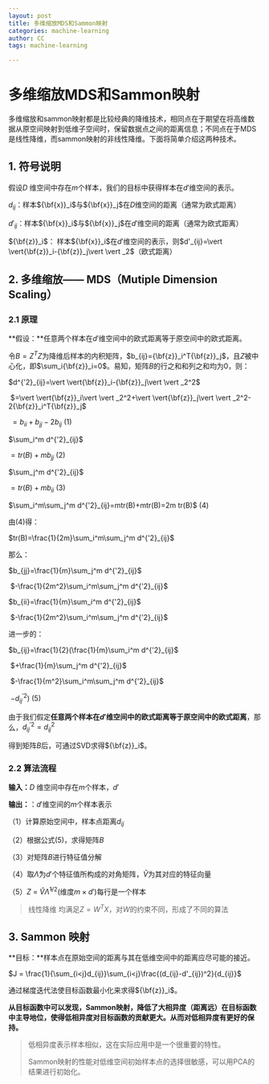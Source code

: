```yaml
---
layout: post
title: 多维缩放MDS和Sammon映射
categories: machine-learning
author: CC
tags: machine-learning

---
```


# 多维缩放MDS和Sammon映射

多维缩放和sammon映射都是比较经典的降维技术，相同点在于期望在将高维数据从原空间映射到低维子空间时，保留数据点之间的距离信息；不同点在于MDS是线性降维，而sammon映射的非线性降维。下面将简单介绍这两种技术。



## 1. 符号说明

假设$D$ 维空间中存在$m$个样本，我们的目标中获得样本在$d'$维空间的表示。

$d_{ij}$：样本${\bf{x}}_i$与${\bf{x}}_j$在$D$维空间的距离（通常为欧式距离）

$d'_{ij}$：样本${\bf{x}}_i$与${\bf{x}}_j$在$d'$维空间的距离（通常为欧式距离）

${\bf{z}}_i$： 样本${\bf{x}}_i$在$d'$维空间的表示，则$d'_{ij}=\vert \vert{\bf{z}}_i-{\bf{z}}_j\vert \vert _2$（欧式距离）



## 2. 多维缩放—— MDS（Mutiple Dimension Scaling）

### 2.1 原理

**假设：**任意两个样本在$d'$维空间中的欧式距离等于原空间中的欧式距离。

令$B =Z^TZ$为降维后样本的内积矩阵，$b_{ij}={\bf{z}}_i^T{\bf{z}}_j$，且$Z$被中心化，即$\sum_i{\bf{z}}_i=0$。易知，矩阵$B$的行之和和列之和均为0，则：

$d^{'2}_{ij}=\vert \vert{\bf{z}}_i-{\bf{z}}_j\vert \vert _2^2$

​      $=\vert \vert{\bf{z}}_i\vert \vert _2^2+\vert \vert{\bf{z}}_j\vert \vert _2^2-2{\bf{z}}_i^T{\bf{z}}_j$

​      $=b_{ii}+b_{jj}-2b_{ij}$ (1)

$\sum_i^m d^{'2}_{ij}$

$=tr(B)+mb_{jj}$ (2)

$\sum_j^m d^{'2}_{ij}$

$=tr(B)+mb_{ii}$ (3)

$\sum_i^m\sum_j^m d^{'2}_{ij}=mtr(B)+mtr(B)=2m tr(B)$ (4)

由(4)得：

$tr(B)=\frac{1}{2m}\sum_i^m\sum_j^m d^{'2}_{ij}$

那么：

$b_{jj}=\frac{1}{m}\sum_j^m d^{'2}_{ij}$

​	   $-\frac{1}{2m^2}\sum_i^m\sum_j^m d^{'2}_{ij}$

$b_{ii}=\frac{1}{m}\sum_i^m d^{'2}_{ij}$

​	  $-\frac{1}{2m^2}\sum_i^m\sum_j^m d^{'2}_{ij}$

进一步的：

$b_{ij}=\frac{1}{2}(\frac{1}{m}\sum_i^m d^{'2}_{ij}$

​	 $+\frac{1}{m}\sum_j^m d^{'2}_{ij}$

​        $-\frac{1}{m^2}\sum_i^m\sum_j^m d^{'2}_{ij}$

​        $-d^{'2}_{ij})$ (5)

由于我们假定**任意两个样本在$d'$维空间中的欧式距离等于原空间中的欧式距离**，那么，$d^{'2}_{ij}=d^{2}_{ij}$

得到矩阵$B$后，可通过SVD求得${\bf{z}}_i$。

### 2.2 算法流程

**输入：**$D$ 维空间中存在$m$个样本，$d'$

**输出：**：$d'$维空间的$m$个样本表示

（1）计算原始空间中，样本点距离$d_{ij}$

（2）根据公式(5)，求得矩阵$B$

（3）对矩阵$B$进行特征值分解

（4）取$\hat{\Lambda}$为$d'$个特征值所构成的对角矩阵，$\hat{V}$为其对应的特征向量

（5）$Z$ = $\hat{V}\hat{\Lambda}^{1/2}$(维度$m\times d'$)每行是一个样本



> 线性降维 均满足$Z=W^TX$，对$W$的约束不同，形成了不同的算法



## 3. Sammon 映射

**目标：**样本点在原始空间的距离与其在低维空间中的距离应尽可能的接近。

$J = \frac{1}{\sum_{i<j}d_{ij}}\sum_{i<j}\frac{(d_{ij}-d'_{ij})^2}{d_{ij}}$

通过梯度迭代法使目标函数最小化来求得${\bf{z}}_i$。

**从目标函数中可以发现，Sammon映射，降低了大相异度（距离远）在目标函数中主导地位，使得低相异度对目标函数的贡献更大。从而对低相异度有更好的保持。**



> 低相异度表示样本相似，这在实际应用中是一个很重要的特性。
>
> Sammon映射的性能对低维空间初始样本点的选择很敏感，可以用PCA的结果进行初始化。

